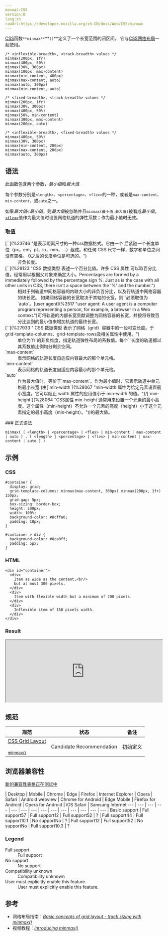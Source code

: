 ```yaml
---
manual:CSS
version:0
lang:zh
rawUrl:https://developer.mozilla.org/zh-CN/docs/Web/CSS/minmax
---
```






[CSS](%28448 "")函数`**minmax**`**`()`**定义了一个长宽范围的闭区间， 它与[CSS网格布局](%31153 "")一起使用。


```
/* <inflexible-breadth>, <track-breadth> values */
minmax(200px, 1fr)
minmax(400px, 50%)
minmax(30%, 300px)
minmax(100px, max-content)
minmax(min-content, 400px)
minmax(max-content, auto)
minmax(auto, 300px)
minmax(min-content, auto)

/* <fixed-breadth>, <track-breadth> values */
minmax(200px, 1fr)
minmax(30%, 300px)
minmax(400px, 50%)
minmax(50%, min-content)
minmax(300px, max-content)
minmax(200px, auto)

/* <inflexible-breadth>, <fixed-breadth> values */
minmax(400px, 50%)
minmax(30%, 300px)
minmax(min-content, 200px)
minmax(max-content, 200px)
minmax(auto, 300px)
```

## 语法<a name="语法"></a>


此函数包含两个参数，*最小值*和*最大值*.



每个参数分别是`<length>`、`<percentage>`、`<flex>`的一种，或者是`max-content`、`min-content`、或`auto`之一。



如果*最大值*&lt;*最小值*，则*最大值*被忽略并且`minmax(最小值,最大值)`被看成*最小值*。[`<flex>`](%27933 "此页面仍未被本地化, 期待您的翻译!")值作为最大值时设置网格轨道的弹性系数；作为最小值时无效。


### 取值<a name="取值"></a>
<dl><dt id=''>[`<length>`](%23746 "是表示距离尺寸的一种css数据格式。它由一个 <number> 后紧随一个长度单位（px，em，pt，in，mm，...）组成。和任何 CSS 尺寸一样，数字和单位之间没有空格。<number> 0之后的长度单位是可选的。")</dt><dd>非负长度。</dd><dt id=''>[`<percentage>`](%28123 "CSS 数据类型 <percentage> 表述一个百分比值。许多 CSS 属性 可以取百分比值，经常用以根据父对象来确定大小。Percentages are formed by a <number> immediately followed by the percentage sign %. Just as is the case with all other units in CSS, there isn't a space between the '%' and the number.")</dt><dd>相对于列轨道中网格容器的内联大小的非负百分比，以及行轨道中网格容器的块长宽。 如果网格容器的长宽取决于其轴的长宽，则`<percentage>`必须取值为`auto`。[user agent](%3517 "user agent: A user agent is a computer program representing a person, for example, a browser in a Web context.")可将轨道的内部长宽贡献调整为网格容器的长宽，并按将导致百分比达到的最小值来增加轨道的最终长宽。</dd><dt id=''>[`<flex>`](%27933 "<flex> CSS 数据类型 表示了网格（grid）容器中的一段可变长度。于grid-template-columns、grid-template-rows及相关属性中使用。")</dt><dd>单位为`fr`的非负维度，指定轨道弹性布局的系数值。每个`<flex>`长度的轨道都以其系数值比例均分剩余空间。</dd><dt id=''>`max-content`</dt><dd>表示网格的轨道长度自适应内容最大的那个单元格。</dd><dt id=''>`min-content`</dt><dd>表示网格的轨道长度自适应内容最小的那个单元格。</dd><dt id=''>`auto`</dt><dd>作为最大值时，等价于`max-content`。作为最小值时，它表示轨道中单元格最小长宽 (由[`min-width`](%28067 "min-width 属性为给定元素设置最小宽度。它可以阻止 width 属性的应用值小于 min-width 的值。")/[`min-height`](%28064 "CSS属性 min-height 通常用来设置一个元素的最小高度。这个属性（min-height）不允许一个元素的高度（height）小于这个元素指定的最小高度（min-height）。"))的最大值。</dd></dl>
### 正式语法<a name="正式语法"></a>

```
minmax( [ <length> | <percentage> | <flex> | min-content | max-content | auto ] , [ <length> | <percentage> | <flex> | min-content | max-content | auto ] )
```

## 示例<a name="示例"></a>

### CSS<a name="CSS"></a>

```
#container {
  display: grid;
  grid-template-columns: minmax(max-content, 300px) minmax(200px, 1fr) 150px;
  grid-gap: 5px;
  box-sizing: border-box;
  height: 200px;
  width: 100%;
  background-color: #8cffa0;
  padding: 10px;
}

#container > div {
  background-color: #8ca0ff;
  padding: 5px;
} 

```

### HTML<a name="HTML"></a>

```
<div id="container">
  <div>
    Item as wide as the content,<br/>
    but at most 300 pixels.
  </div>
  <div>
    Item with flexible width but a minimum of 200 pixels.
  </div>
  <div>
    Inflexible item of 150 pixels width.
  </div>
</div>
```


### Result<a name="Result"></a>


<iframe src='https://mdn.mozillademos.org/zh-CN/docs/Web/CSS/minmax$samples/example?revision=1361436' width='100%' height='200'></iframe>



## 规范<a name="规范"></a>

规范 | 状态 | 备注 
 ---  |  ---  |  ---  | 
[CSS Grid Layout<br></br><small>minmax()</small>](%31154 "") | Candidate Recommendation | 初始定义 


## 浏览器兼容性<a name="浏览器兼容性"></a>
[新的兼容性表格正在测试中<i></i>](%3360 "")

 | <abbr>Desktop<i></i></abbr> | <abbr>Mobile<i></i></abbr> 
 | <abbr>Chrome<i></i></abbr> | <abbr>Edge<i></i></abbr> | <abbr>Firefox<i></i></abbr> | <abbr>Internet Explorer<i></i></abbr> | <abbr>Opera<i></i></abbr> | <abbr>Safari<i></i></abbr> | <abbr>Android webview<i></i></abbr> | <abbr>Chrome for Android<i></i></abbr> | <abbr>Edge Mobile<i></i></abbr> | <abbr>Firefox for Android<i></i></abbr> | <abbr>Opera for Android<i></i></abbr> | <abbr>iOS Safari<i></i></abbr> | <abbr>Samsung Internet<i></i></abbr> 
 ---  |  ---  |  ---  |  ---  |  ---  |  ---  |  ---  |  ---  |  ---  |  ---  |  ---  |  ---  |  ---  |  ---  | 
Basic support | <abbr>Full support</abbr>57 | <abbr>Full support</abbr>12 | <abbr>Full support</abbr>52 | <abbr>?</abbr> | <abbr>Full support</abbr>44 | <abbr>Full support</abbr>10.1 | <abbr>No support</abbr>No | <abbr>?</abbr> | <abbr>Full support</abbr>12 | <abbr>Full support</abbr>52 | <abbr>No support</abbr>No | <abbr>Full support</abbr>10.3 | <abbr>?</abbr> 


### Legend<a name="Legend"></a>
<dl><dt id=''><abbr>Full support</abbr></dt><dd>Full support</dd><dt id=''><abbr>No support</abbr></dt><dd>No support</dd><dt id=''><abbr>Compatibility unknown</abbr></dt><dd>Compatibility unknown</dd><dt id=''><abbr>User must explicitly enable this feature.<i></i></abbr></dt><dd>User must explicitly enable this feature.</dd></dl>

## 参考<a name="参考"></a>

* 网格布局指南：*[Basic concepts of grid layout - track sizing with minmax()](%31155 "")*
* 视频教程：*[Introducing minmax()](%31156 "")*



